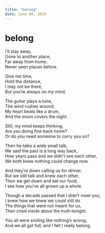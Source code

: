 ```yaml
---
title: "belong"
date: June 08, 2018
---
```


# belong

I’ll stay away,  
Gone to another place,  
Far away from home,  
Never seen places before.  

Give me time,  
Hold the distance,  
I may not be there,  
But you’re always on my mind.  

The guitar plays a tune,  
The wind rushes around,  
My heart beats like a drum,  
And the moon covers the night.  

Still, my mind keeps thinking,  
Are you doing fine back home?  
Or do you need someone to carry you on?  

Then he talks a wide small talk,  
We said the past is a long way back,  
How years pass and we didn’t see each other,  
We both knew nothing could change now.  

And they’re down calling us for dinner,  
But we still talk and knew each other,  
Then we get down and eat our food,  
I see how you’ve all grown up a whole.  

Though a decade passed that I didn’t meet you,  
I knew how we knew we could still do  
The things that were not meant for us,  
Then cried inside about the truth tonight.  

You all were smiling like nothing’s wrong,  
And we all got full, and I felt I really belong.  